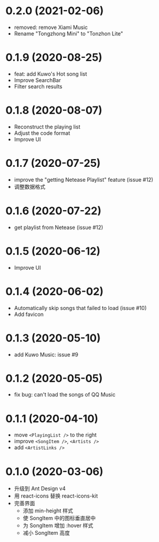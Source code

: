 # 0.2.0 (2021-02-06)
- removed: remove Xiami Music
- Rename "Tongzhong Mini" to "Tonzhon Lite"

# 0.1.9 (2020-08-25)
- feat: add Kuwo's Hot song list
- Improve SearchBar
- Filter search results

# 0.1.8 (2020-08-07)
- Reconstruct the playing list
- Adjust the code format
- Improve UI

# 0.1.7 (2020-07-25)
- improve the "getting Netease Playlist" feature (issue #12)
- 调整数据格式

# 0.1.6 (2020-07-22)
- get playlist from Netease (issue #12)

# 0.1.5 (2020-06-12)
- Improve UI

# 0.1.4 (2020-06-02)
- Automatically skip songs that failed to load (issue #10)
- Add favicon

# 0.1.3 (2020-05-10)
- add Kuwo Music: issue #9

# 0.1.2 (2020-05-05)
- fix bug: can't load the songs of QQ Music

# 0.1.1 (2020-04-10)
- move `<PlayingList />` to the right
- improve `<SongItem />`, `<Artists />`
- add `<ArtistLinks />`

# 0.1.0 (2020-03-06)
- 升级到 Ant Design v4
- 用 react-icons 替换 react-icons-kit
- 完善界面
  - 添加 min-height 样式
  - 使 SongItem 中的图标垂直居中
  - 为 SongItem 增加 :hover 样式
  - 减小 SongItem 高度